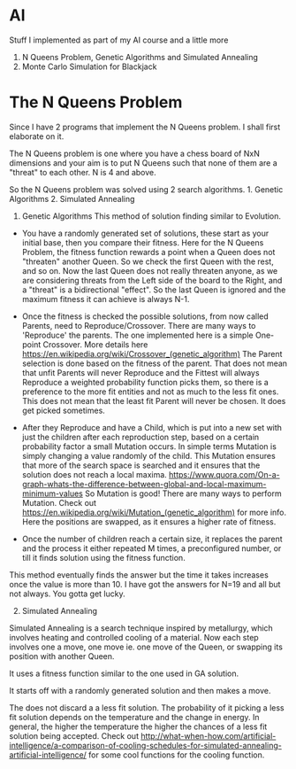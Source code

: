 AI
==
Stuff I implemented as part of my AI course and a little more

1. N Queens Problem, Genetic Algorithms and Simulated Annealing
2. Monte Carlo Simulation for Blackjack

# The N Queens Problem

Since I have 2 programs that implement the N Queens problem. I shall first elaborate on it.

The N Queens problem is one where you have a chess board of NxN dimensions and your aim is to put N Queens such that none of them are a "threat" to each other. N is 4 and above.

So the N Queens problem was solved using 2 search algorithms. 1. Genetic Algorithms 2. Simulated Annealing

1. Genetic Algorithms
  This method of solution finding similar to Evolution.

* You have a randomly generated set of solutions, these start as your initial base, then you compare their fitness. Here for the N Queens Problem, the fitness function rewards a point when a Queen does not "threaten" another Queen. So we check the first Queen with the rest, and so on. Now the last Queen does not really threaten anyone, as we are considering threats from the Left side of the board to the Right, and a "threat" is a bidirectional "effect". So the last Queen is ignored and the maximum fitness it can achieve is always N-1.

* Once the fitness is checked the possible solutions, from now called Parents, need to Reproduce/Crossover. There are many ways to 'Reproduce' the parents. The one implemented here is a simple One-point Crossover. More details here https://en.wikipedia.org/wiki/Crossover_(genetic_algorithm) The Parent selection is done based on the fitness of the parent. That does not mean that unfit Parents will never Reproduce and the Fittest will always Reproduce a weighted probability function picks them, so there is a preference to the more fit entities and not as much to the less fit ones. This does not mean that the least fit Parent will never be chosen. It does get picked sometimes.

* After they Reproduce and have a Child, which is put into a new set with just the children after each reproduction step, based on a certain probability factor a small Mutation occurs. In simple terms Mutation is simply changing a value randomly of the child. This Mutation ensures that more of the search space is searched and it ensures that the solution does not reach a local maxima. https://www.quora.com/On-a-graph-whats-the-difference-between-global-and-local-maximum-minimum-values So Mutation is good! There are many ways to perform Mutation. Check out https://en.wikipedia.org/wiki/Mutation_(genetic_algorithm) for more info. Here the positions are swapped, as it ensures a higher rate of fitness.

* Once the number of children reach a certain size, it replaces the parent and the process it either repeated M times, a preconfigured number, or till it finds solution using the fitness function.

This method eventually finds the answer but the time it takes increases once the value is more than 10. I have got the answers for N=19 and all but not always. You gotta get lucky.

2. Simulated Annealing

Simulated Annealing is a search technique inspired by metallurgy, which involves heating and controlled cooling of a material. Now each step involves one a move, one move ie. one move of the Queen, or swapping its position with another Queen.

It uses a fitness function similar to the one used in GA solution.

It starts off with a randomly generated solution and then makes a move.

The does not discard a a less fit solution. The probability of it picking a less fit solution depends on the temperature and the change in energy. In general, the higher the temperature the higher the chances of a less fit solution being accepted. Check out http://what-when-how.com/artificial-intelligence/a-comparison-of-cooling-schedules-for-simulated-annealing-artificial-intelligence/ for some cool functions for the cooling function.
